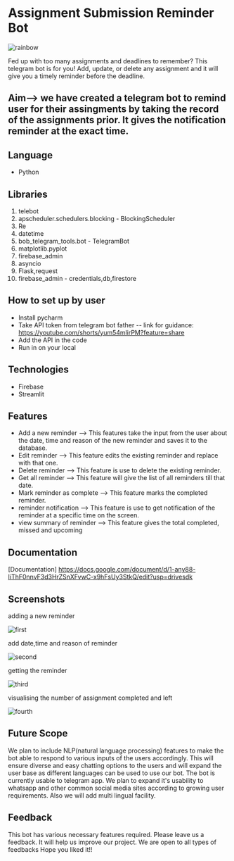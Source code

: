 # Assignment Submission Reminder Bot
![rainbow](https://user-images.githubusercontent.com/101000458/218466108-b5d59383-3565-4cec-b013-412d95585fac.png)


Fed up with too many assignments and deadlines to remember? This telegram bot is for you! Add, update, or delete any assignment and it will give you a timely reminder before the deadline.

## Aim–> we have created a telegram bot to remind user for their assingments by taking the record of the assignments prior. It gives the notification reminder at the exact time.


## Language 
- Python

## Libraries
1.  telebot
2.  apscheduler.schedulers.blocking - BlockingScheduler
3.  Re
4.  datetime 
5.  bob_telegram_tools.bot -  TelegramBot
6.  matplotlib.pyplot
7.  firebase_admin
8.  asyncio
9.  Flask,request
10. firebase_admin -  credentials,db,firestore

## How to set up by user
- Install pycharm
- Take API token from telegram bot father 
        -- link for guidance: https://youtube.com/shorts/yum54mlirPM?feature=share  
- Add the API in the code 
- Run in on your local


## Technologies 
- Firebase
- Streamlit

## Features

- Add a new reminder --> This features take the input from the user about the date, time and reason of the new reminder and saves it to the database.
- Edit reminder --> This feature edits the existing reminder and replace with that one.
- Delete reminder --> This feature is use to delete the existing reminder.
- Get all reminder --> This feature will give the list of all reminders till that date. 
- Mark reminder as complete --> This feature marks the completed reminder.
- reminder notification --> This feature is use to get notification of the reminder at a specific time on the screen.
- view summary of reminder --> This feature gives the total completed, missed and upcoming


## Documentation


[Documentation]
https://docs.google.com/document/d/1-any88-IiThF0nnvF3d3HrZSnXFvwC-x9hFsUy3StkQ/edit?usp=drivesdk

## Screenshots

adding a new reminder

![first](https://user-images.githubusercontent.com/101000458/218464119-7e4784aa-636a-4a51-9d9b-24c98f597ec2.png)

add date,time and reason of reminder

![second](https://user-images.githubusercontent.com/101000458/218464138-51c5e70b-befe-4c07-bb40-f1fa92d30cbd.png)

getting the reminder

![third](https://user-images.githubusercontent.com/101000458/218464164-48ebf89b-c7e4-4ebe-902b-1a0d55efa157.png)

visualising the number of assignment completed and left

![fourth](https://user-images.githubusercontent.com/101000458/218464710-615ee382-d193-4266-9d8f-1c7b85daab5e.png)





## Future Scope

We plan to include NLP(natural language processing) features to make the bot able to respond to various inputs of the users accordingly. This will ensure diverse and easy chatting options to the users and will expand the user base as different languages can be used to use our bot. The bot is currently usable to telegram app. We plan to expand it's usability to whatsapp and other common social media sites according to growing user requirements. Also we will add multi lingual facility. 



## Feedback

This bot has various necessary features required. Please leave us a feedback. It will help us improve our project. We are open to all types of feedbacks
Hope you liked it!!
